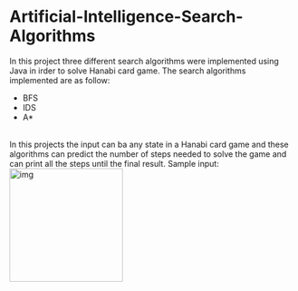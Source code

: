 # Artificial-Intelligence-Search-Algorithms
 In this project three different search algorithms were implemented using Java in irder to solve Hanabi card game. The search algorithms implemented are as follow:<br>
 - BFS
 - IDS
 - A*

 <br>
 In this projects the input can ba any state in a Hanabi card game and these algorithms can predict the number of steps needed to solve the game and can print all the steps until the final result.
 Sample input:

<br>
<img src="https://github.com/mahvash-siavashpour/mahvash-siavashpour.github.io/blob/main/assets/img/hanabi.png?raw=true" alt="img" width="200" />
<br>
